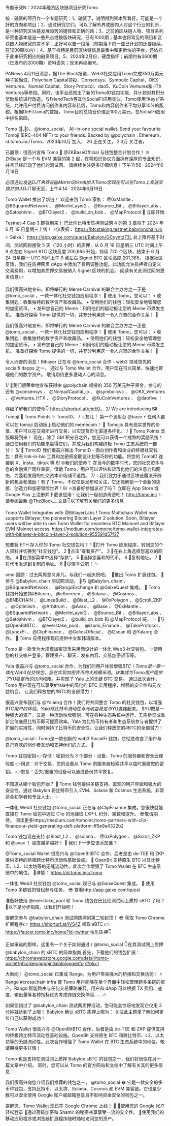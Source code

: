 专题研究N：2024年融资区块链项目研究Tomo


按：融资的项目作一个专题研究：1、融资了，说明得到资本界看好，可能是一个好的方向和项目；2、通过研究它们，可以了解外界或圈内人对这个行业的判断，是一种研究区块链发展趋势的捷径和正确的路；3、之前的区块链人物、项目系列研究也基本是追一些热点或按版块研究，已有1000期；基本也将常见的项目和区块链人物研究的差不多；正好可以告一段落（前期落下的一些已计划的还要继续，在1000期以内）；4、基于推特是目前区块链信息最集中和更新快的平台，还依托于此来研究相应的融资项目。5、2024年2月份，硬盘损坏；前期约有3600期（已发布约2000期）资料丢失；现未再续编号。

PANews 4月11日消息，据The Block报道，Web3社交应用Tomo完成350万美元种子轮融资，Polychain Capital领投，Consensys、Symbolic Capital、OKX Ventures、Nomad Capital、Story Protocol、dao5、KuCoin Ventures和HTX Ventures等参投。同时，该平台还推出了新的TomoID钱包功能，并计划对其积分奖励系统进行改造。与FriendTech等其他SocialFi应用类似，Tomo使用“Keys”系统，允许用户付费访问创作者内容和私信，Tomo和内容创作者平均分享10%的版税。根据DeFiLlama的数据，Tomo目前总锁仓价值近100万美元，在SocialFi应用中排名第四。

Tomo (🦔,🐉)，
@tomo_social，
All-in-one social wallet. Send your favourite Tomoji (ERC-404 NFT) to your friends. Backed by 
@polychain
.
Ethereum，id.tomo.inc/Tomo，2023年10月 加入，
20 正在关注，
2.3万 关注者，


已置顶：很高兴宣布 Tomo 🤝 
@ZKBaseOfficial
与钱包整合计划合作！
🌐 ZKBase 是一个与 EVM 兼容的第 2 层，在零知识协议方面拥有深厚的专业知识，并且已经启动了他们的测试网。
请继续关注更多详细信息！下午11:56 · 2024年6月18日

必须通过发送$DJT来欢迎
@MartinShkreli
加入 Tomo
您现在可以在 Tomo 上发送交换并加入$DJT聊天室，上午4:14 · 2024年6月19日

Tomo Wallet 推出了新链！
欢迎来到 Tomo 家族： 
@0xMantle
 、 
@BSquaredNetwork
 、 
@MerlinLayer2
 、 
@Bounce_Bit
 、 
@BitlayerLabs
 、 
@Satoshivm
 、 
@BTClayer2
 、 
@build_on_bob
 、 
@MapProtocol
 💜
立即开始

Testnet-4 Cap 3 即将到来！
巴比伦比特币质押测试网 4 的第 3 章将于 2024 年 6 月 19 日星期三上线！
⚡️仪表板： https://btcstaking.testnet.babylonchain.io
⚡️ Galxe： https://app.galxe.com/quest/Babylon/GCyyntz73L
此上限将基于时间，测试网将接受 5 天（120 小时）的质押，从 6 月 19 日星期三 UTC 时间上午 9 点左右 Signet BTC 区块高度 200,665 开始，持续 720 个区块，结束于 6 月 24 日星期一 UTC 时间上午 9 点左右 Signet BTC 区块高度 201,385。
根据社区反馈，我们在质押网页 dApp 中添加了费用调整功能。此功能允许质押者自定义交易费用，以增加其质押交易被纳入 Signet 区块的机会。
阅读有关此测试网的更多信息👉

我们很高兴地宣布，即将举行的 Meme Carnival 的联合主办方之一正是
@tomo_social
 ，一款一体化社交钱包应用程序！ 🎉
使用 Tomo，您可以：
• 收集钥匙：收集独特的数字资产和收藏品。
• 使用他们的钱包：轻松安全地管理您的加密货币。
• 发布您自己的 Meme：利用他们的启动板让您的 Meme 币焕发生机。
准备好探索 Tomo 提供的一切，并充分利用这一令人兴奋的合作关系！ 👀

我们很高兴地宣布，即将举行的 Meme Carnival 的联合主办方之一正是
@tomo_social
 ，一款一体化社交钱包应用程序！ 🎉
使用 Tomo，您可以：
• 收集钥匙：收集独特的数字资产和收藏品。
• 使用他们的钱包：轻松安全地管理您的加密货币。
• 发布您自己的 Meme：利用他们的启动板让您的 Meme 币焕发生机。
准备好探索 Tomo 提供的一切，并充分利用这一令人兴奋的合作关系！ 👀

令人兴奋的消息！Bitlayer 正在与
@tomo_social
合作 - web3 领域领先的 socialfi dapps 之一。
通过与 Tomo Wallet 合作，用户现在可以简单、快速地管理他们的数字资产。
敬请期待更多激动人心的消息。

1/ 🎉我们很荣幸地宣布获得由
@polychain
领投的 350 万美元种子资金，参与的还有
@consensys
 、 
@NomadCapital_io
 、 
@symbolicvc
 、 
@OKX_Ventures
 、 
@Ventures_HTX
 、 
@StoryProtocol
 、 
@KuCoinVentures
 、 
@daofive
 ！

详细了解我们的使命👇
https://shorturl.at/einE0，
2/ We are introducing
🖼️ Tomoji
🎁 Tomo Points
✨ TomoID，
/ 💥友儿！
第一个发射台
@base
 ⚡️
任何人都可以在 tomoji 启动板上启动他们的 memecoin！
👀 Tomojis 具有现实世界的价值，用户可以在交易所进行交易，以实现货币化渠道多样化。
/ 🌟 Tomo Points 改版即将到来！
现在，除了 GM 积分日之外，您还可以获得一个成熟的奖励系统！
通过使用我们的功能来赢得它们，并成为我们构建终极 Tomo 生态系统的一部分！ 
5/ 👀 TomoID
我们很高兴推出 TomoID - 面向创作者和企业的终极社交钱包！具有 link-in-bio 工具和加密​​佣金联盟计划等巧妙的功能。将您的 TomoID 连接到 X、insta、tiktok 等
6/ 🌐我们的使命？
在当今的数字时代，您的社交资本与您的金融资产同样重要。借助 Tomo，用户可以评估和货币化他们的注意力和网络，为蓬勃发展的社交资本市场铺平道路。
7/ 💡我们致力于通过区块链魔法开辟新的机会和激励！有了 Tomo，不仅仅是发布和关注，它还能解锁一个全新的连接、创造力和加密冒险世界！8/ 🔥准备好参加派对了吗？
立即在 App Store 或 Google Play 上注册并下载该应用！让我们一起创造奇迹吧！ http://tomo.inc ✨
请参阅最新
@TheBlock__
文章👇以了解有关我们的更多信息

Tomo Wallet Integrates with 
@BitlayerLabs
!
Tomo Multichain Wallet now supports Bitlayer, the pioneering Bitcoin Layer 2 solution. Soon, Bitlayer users will be able to use Tomo Wallet for seamless BTC Mainnet and Bitlayer EVM Mainnet access.
https://medium.com/tomoinc/tomo-wallet-integrates-with-bitlayer-a-bitcoin-layer-2-solution-955591d57f27

想要将 ETH 存入你的 Tomo 社交钱包吗？​
1 ⃣打开 Tomo 应用程序，转到您的个人资料并切换到“社交钱包”。
2 ⃣点击“查看资产”。
3 ⃣在右上角选择您喜欢的网络。
4 ⃣在顶部菜单中选择“存款”。
5 ⃣选择您喜欢的代币。
6 ⃣复制地址。
7 ⃣将代币发送到复制的地址。
8 ⃣尽情享受吧！ ✨

omo 回顾：过去两周意义非凡。与我们一起庆祝吧。
​
🦔推出 Tomo 扩展钱包。
🦔参与
@Babylon_chain
测试网活动。
🦔与
@Babylon_chain
 、 
@BSquaredNetwork
 、 
@RangoExchange
和
@GalxeQuest
集成。
🦔 Tomo 钱包开始支持#Bitcoin 、 
@ethereum
 、 
@Solana
 、 
@Cosmos
 、 
@BNBCHAIN
 、 
@LineaBuild
 、 
@Blast_L2
 、 
@0xPolygon
 、 
@Scroll_ZKP
 、 
@Optimism
 、 
@Arbitrum
 、 
@Avax
 、 
@Base
 、 
@0xMantle
 、 
@BSquaredNetwork
 、 
@MerlinLayer2
 、 
@Bounce_Bit
 、 
@BitlayerLabs
 、 
@Satoshivm
 、 
@BTClayer2
 、 
@build_on_bob
和
@MapProtocol
链。 ✨
🦔与
@OpenBitBTC
 、 
@everstake_pool
 、 
@izumi_Finance
 、 
@TakoProtocol
 、 
@LynexFi
 、 
@ClipFinance
 、 
@GeliosOfficial
 、 
@l2scan
和
@Yalaorg
合作。
🦔 Tomo 应用程序现已提供中文和韩语版本。

Tomo 是一款专为大规模加密货币采用而设计的一体化 Web3 社交钱包。
✨使用您的社交帐户登录，管理资产、聊天、发布内容、交易加密货币等。

 Yala 很高兴与
@tomo_social
合作，为我们的用户体验增强$BTC ！
Tomo 是一款一体化 Web3 社交钱包，旨在实现加密货币的大规模采用。
该集成为 Tomo 用户提供了$YU稳定币的访问权限，并实现了 Yala 上的无缝 BTC 交易。
通过此次合作，Tomo 用户现在可以享受#Yala中的简化的 BTC 实用程序、增强的安全性和元收益机会。
让我们释放您的#BTC的全部潜力！

很高兴宣布我们与
@Yalaorg
合作！我们将共同整合 Tomo 的社交钱包，以增强$BTC用户的体验。​
Yala 将比特币流动性与元收益稳定币$YU连接起来。 $YU既是一种强大的资产，又是一种流动性增强剂，可在各种生态系统中运行，无需桥梁或重新定位底层比特币即可提高效率。Yala 为比特币持有者和生态系统参与者提供了扩展的实用性，同时保持了比特币的安全性。​
让我们释放您的#BTC的全部潜力！

@tomo_social
: Tomo是一款创新的 web3 SocialFi 钱包，它彻底改变了用户与自己喜欢的创作者互动和支持他们的方式。 🦔


Tomo 钱包密钥
👉存储：密钥分为 3 个部分 - 设备、Tomo 的服务器和安全云保险库
👉用途：对于交易，您的设备从 Tomo 的服务器检索共享以临时重建您的密钥。
👉恢复：丢失/重置的设备可以通过备份共享恢复。

不知道从哪个钱包开始？ 👀
Tomo 钱包提供多链支持、直观的用户界面和强大的安全性。通过 Babylon 将比特币引入 EVM、Solana 和 Cosmos 生态系统。非常适合初学者和专业人士。 💡

一体化 Web3 社交钱包
@tomo_social
正在与
@ClipFinance
集成。您很快就能直接在 Tomo 钱包中通过 Clip 的池赚取 LXP-L 积分、乘数和提升。 😎敬请期待。
阅读更多https://medium.com/tomoinc/tomo-partners-with-clip-finance-a-yield-generating-defi-platform-ff5e9a4322b2

Tomo 钱包现在支持
@Blast_L2
 、 
@solana
 、 
@0xPolygon
 、 
@Scroll_ZKP
和
@avax
 ！
朋友越多越好！ 🧡
我们下一步应该添加谁？ 

 
@Tomo_social
 Wallet 很高兴与
@OpenBitBTC
合作，后者是由 de-TEE 和 ZKP 提供支持的终极跨比特币流动性基础设施。
🔗 OpenBit 支持原生 BTC 以及比特币、L2、以太坊等的无缝流动性。此次合作增强了 Tomo Wallet 在 BTC 生态系统中的地位。
🔽详情：
https://id.tomo.inc/Tomo

一体化 Web3 社交钱包
@tomo_social
现已与
@GalxeQuest
集成。 💜
使用 Tomo 多链钱包轻松参与任务。 😎
查看http://app.galxe.com/quest

准备好使用
@everstake_pool
和 Tomo 钱包在巴比伦测试网上质押 sBTC 了吗？ 🚀以下是分步指南。让我们开始吧！

提醒您参与
@babylon_chain
测试网质押的第二轮封顶！ 😎
获取 Tomo Chrome 扩展程序👉 https://shorturl.at/lVS4Z
领取 sBTC 👉 https://faucet.tomo.inc/home?id=twitter
快乐质押👇

正如承诺的那样，这里有一个关于如何通过 ( 
@tomo_social
 👇在其测试网上质押
@babylon_chain
的 sBTC 的简单指南
首先，下载他们的钱包扩展： https://chromewebstore.google.com/detail/tomo-wallet/pfccjkejcgoppjnllalolplgogenfojk?pli=1

大新闻！ 
@tomo_social
已集成 Rango，为用户带来强大的桥接和交换功能！
⚡️ Rango #crosschain infra 使 Tomo 用户能够在单个界面中轻松管理跨多条链的资产，Rango 智能路由与任何交易策略兼容。用户和 dApp 可以根据 TX 费用、速度、输出量等各种指标优先考虑跨链交换体验…… 🔥

如果您错过了
@babylon_chain
测试网质押活动，您可能会惊讶地发现它仅用 3 分钟就达到了上限！
Babylon 确认 sBTC 质押上限为：
关注此主题来了解如何定位自己以获得成功！

Tomo Wallet 很高兴与
@OpenBitBTC
合作，后者是由 de-TEE 和 ZKP 提供支持的终极跨比特币流动性基础设施。OpenBit 支持原生 BTC 和跨比特币、L2、以太坊等的无缝流动性。此次合作增强了 Tomo Wallet 在 BTC 生态系统中的地位。敬请期待更多详情！

Tomo 也是支持在测试网上质押 Babylon sBTC 的钱包之一，我们将很快在另一篇文章中介绍。
同时，您可以从 Tomo 的官方网站和文档中了解有关其的更多信息：

我们很高兴向您介绍我们推荐的钱包之一， 
@tomo_social
 �
它是一款安全的多币种钱包，支持比特币、以太坊、Solana、Cosmos 和 EVM 兼容链。它也是少数可以安全使用 Google 账户或邮箱登录且不影响资金安全的钱包之一。

提醒您，Tomo Wallet 现已在 Google Chrome 上线！ 🎉
💜使用您的 Google 帐户轻松登录
💜通过高级加密和 Shamir 的秘密共享享受一流的安全性。
💜使用我们的移动应用程序或浏览器扩展程序随时随地访问您的资产。


